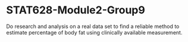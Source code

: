 # STAT628-Module2-Group9
 Do research and analysis on a real data set to find a reliable method to estimate percentage of body fat using clinically available measurement.
